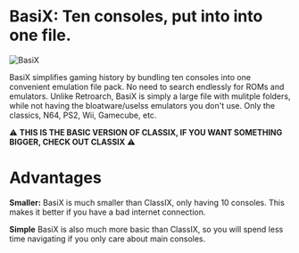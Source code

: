 # BasiX: Ten consoles, put into into one file.
![BasiX](https://github.com/goooofie/BasiX/assets/120129825/b17551e1-9d7d-4f67-b511-d0facb28bd1b)

BasiX simplifies gaming history by bundling ten consoles into one convenient emulation file pack. No need to search endlessly for ROMs and emulators. Unlike Retroarch, BasiX is simply a large file with mulitple folders, while not having the bloatware/uselss emulators you don't use. Only the classics, N64, PS2, Wii, Gamecube, etc.

⚠️ **THIS IS THE BASIC VERSION OF CLASSIX, IF YOU WANT SOMETHING BIGGER, CHECK OUT CLASSIX** ⚠️

# Advantages

**Smaller:** BasiX is much smaller than ClassIX, only having 10 consoles. This makes it better if you have a bad internet connection.

**Simple** BasiX is also much more basic than ClassIX, so you will spend less time navigating if you only care about main consoles.
